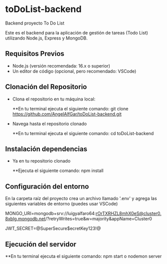 # toDoList-backend
Backend proyecto To Do List

Este es el backend para la aplicación de gestión de tareas (Todo List) utilizando Node.js, Express y MongoDB.

## Requisitos Previos

- Node.js (versión recomendada: 16.x o superior)
- Un editor de código (opcional, pero recomendado: VSCode)

## Clonación del Repositorio

- Clona el repositorio en tu máquina local:

   **En tu terminal ejecuta el siguiente comando:
   git clone https://github.com/AngelAlfGar/toDoList-backend.git

- Navega hasta el repositorio clonado

  **En tu terminal ejecuta el siguiente comando:
  cd toDoList-backend

## Instalación dependencias

- Ya en tu repositorio clonado
  
  **Ejecuta el siguiente comando:
  npm install

## Configuración del entorno

  En la carpeta raíz del proyecto crea un archivo llamado '.env' y agrega las siguientes variables de entorno (puedes usar VSCode)

  MONGO_URI=mongodb+srv://luigyalfaro64:rOrTXRHZL8mhX0eS@cluster0.8xblg.mongodb.net/?retryWrites=true&w=majority&appName=Cluster0
  
  JWT_SECRET=@SuperSecure$ecretKey123!@

## Ejecución del servidor

  **En tu terminal ejecuta el siguiente comando:
  npm start 
  o 
  nodemon server
